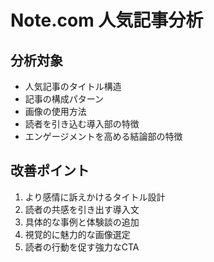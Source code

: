 # Note.com 人気記事分析
## 分析対象
- 人気記事のタイトル構造
- 記事の構成パターン
- 画像の使用方法
- 読者を引き込む導入部の特徴
- エンゲージメントを高める結論部の特徴
## 改善ポイント
1. より感情に訴えかけるタイトル設計
2. 読者の共感を引き出す導入文
3. 具体的な事例と体験談の追加
4. 視覚的に魅力的な画像選定
5. 読者の行動を促す強力なCTA
